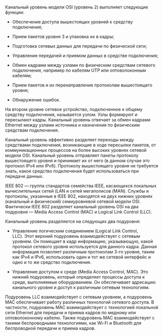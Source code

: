 Канальный уровень модели OSI (уровень 2) выполняет следующие функции:

- Обеспечение доступа вышестоящих уровней к средству подключения;

- Прием пакетов уровня 3 и упаковка их в кадры;

- Подготовка сетевых данных для передачи по физической сети;

- Управление передачей и приемом данных в средстве подключения;

- Обмен кадрами между узлами по физическим средствам сетевого подключения, например по кабелям UTP или оптоволоконным кабелям;

- Прием пакетов и их перенаправление протоколам вышестоящего уровня;

- Обнаружение ошибок.

На втором уровне сетевое устройство, подключенное к общему средству подключения, называется узлом. Узлы формируют и пересылают кадры. Канальный уровень отвечает за обмен кадрами Ethernet между узлами источника и назначения по физическим средствам подключения.

Канальный уровень эффективно разделяет переходы между средствами подключения, возникающие в ходе пересылки пакетов, от коммуникационных процессов на более высоких уровнях сетевой модели OSI. Канальный уровень отправляет пакеты протоколу вышестоящего уровня и принимает их от него (в данном случае это протокол IPv4 или IPv6). Протоколу вышестоящего уровня не требуется знать, какое средство подключения будет использоваться при передаче данных.

IEEE 802 — группа стандартов семейства IEEE, касающихся локальных вычислительных сетей (LAN и сетей мегаполисов (MAN). Службы и протоколы, указанные в IEEE 802, находятся на двух нижних уровнях (канальный и физический) семиуровневой сетевой модели OSI. Фактически IEEE 802 разделяет канальный уровень OSI на два подуровня — Media Access Control (MAC) и Logical Link Control (LLC).

Канальный уровень разделяется на следующих два подуровня:

- Управление логическим соединением (Logical Link Control, LLC). Этот верхний подуровень взаимодействует с сетевым уровнем. Он помещает в кадр информацию, указывающую, какой протокол сетевого уровня используется для данного кадра. Данная информация позволяет различным протоколам 3-го уровня, таким как IPv4 и IPv6, использовать один и тот же сетевой интерфейс и одно и то же средство подключения.

- Управление доступом к среде (Media Access Control, MAC). Это нижний подуровень, который определяет процессы доступа к среде, выполняемые оборудованием. Он обеспечивает адресацию канального уровня и доступ к различным сетевым технологиям.

Подуровень LLC взаимодействует с сетевым уровнем, а подуровень MAC обеспечивает работу различных технологий сетевого доступа. В частности, подуровень MAC взаимодействует с технологией локальной сети Ethernet для передачи и приема кадров по медному или оптоволоконному кабелю. Также подуровень MAC взаимодействует с такими беспроводными технологиями, как Wi-Fi и Bluetooth для беспроводной передачи и приема кадров.